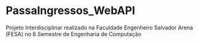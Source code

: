 # PassaIngressos_WebAPI
Projeto Interdisciplinar realizado na Faculdade Engenheiro Salvador Arena (FESA) no 8 Semestre de Engenharia de Computação
